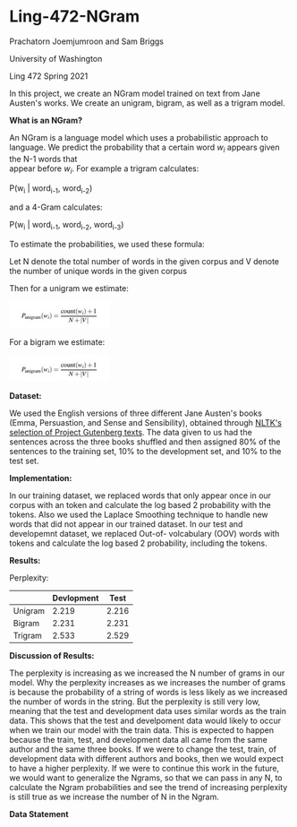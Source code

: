 # Ling-472-NGram

Prachatorn Joemjumroon and Sam Briggs

University of Washington

Ling 472 Spring 2021

In this project, we create an NGram model trained on text from Jane Austen's works. 
We create an unigram, bigram, as well as a trigram model.

**What is an NGram?**

An NGram is a language model which uses a probabilistic approach to language.
We predict the probability that a certain word *w<sub>i* appears given the N-1 words that  
appear before *w<sub>i*.
For example a trigram calculates:

P(w<sub>i</sub> | word<sub>i-1</sub>, word<sub>i-2</sub>)

and a 4-Gram calculates:

P(w<sub>i</sub> | word<sub>i-1</sub>, word<sub>i-2</sub>, word<sub>i-3</sub>)


To estimate the probabilities, we used these formula:

Let N denote the total number of words in the given corpus and V denote the number of unique words in the given corpus

Then for a unigram we estimate:

![unigram equation](unigram_equation.jpg?raw=true "Unigram Equation")

For a bigram we estimate:

![bigram_equation](unigram_equation.jpg?raw=true "Bigram Equation")

**Dataset:**

We used the English versions of three different Jane Austen's books (Emma, Persuastion, and Sense and Sensibility), obtained through [NLTK's selection of Project Gutenberg texts](http://www.nltk.org/book/ch02.html). The data given to us had the sentences across the three books shuffled and then assigned 80% of the sentences to the training set, 10% to the development set, and 10% to the test set.

**Implementation:**

In our training dataset, we replaced words that only appear once in our corpus with an <UNK> token and calculate the log based 2 probability with the <UNK> tokens. Also we used the Laplace Smoothing technique to handle new words that did not appear in our trained dataset. In our test and developemnt dataset, we replaced Out-of- volcabulary (OOV) words with <UNK> tokens and calculate the log based 2 probability, including the <UNK> tokens.

**Results:**

Perplexity:

|         | Devlopment | Test  |
|---------|------------|-------|
| Unigram | 2.219      | 2.216 |
| Bigram  | 2.231      | 2.231 |
| Trigram | 2.533      | 2.529 |

**Discussion of Results:**

The perplexity is increasing as we increased the N number of grams in our model. Why the perplexity increases as we increases the number of grams is because the probability of a string of words is less likely as we increased the number of words in the string. But the perplexity is still very low, meaning that the test and development data uses similar words as the train data.  This shows that the test and develpoment data would likely to occur when we train our model with the train data. This is expected to happen because the train, test, and development data all came from the same author and the same three books. If we were to change the test, train, of development data with different authors and books, then we would expect to have a higher perplexity. If we were to continue this work in the future, we would want to generalize the Ngrams, so that we can pass in any N, to calculate the Ngram probabilities and see the trend of increasing perplexity is still true as we increase the number of N in the Ngram.

**Data Statement**


